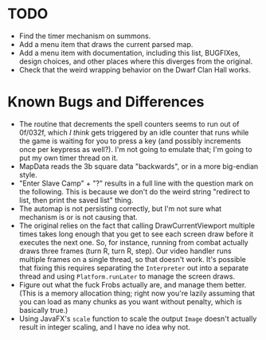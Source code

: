 # TODO

- Find the timer mechanism on summons.
- Add a menu item that draws the current parsed map.
- Add a menu item with documentation, including this list, BUGFIXes, design choices, and other places where this
  diverges from the original.
- Check that the weird wrapping behavior on the Dwarf Clan Hall works.

# Known Bugs and Differences

- The routine that decrements the spell counters seems to run out of 0f/032f, which *I think* gets triggered by an 
  idle counter that runs while the game is waiting for you to press a key (and possibly increments once per keypress 
  as well?). I'm not going to emulate that; I'm going to put my own timer thread on it.
- MapData reads the 3b square data "backwards", or in a more big-endian style.
- "Enter Slave Camp" + "?" results in a full line with the question mark on the following. This is because we don't
  do the weird string "redirect to list, then print the saved list" thing.
- The automap is not persisting correctly, but I'm not sure what mechanism is or is not causing that.
- The original relies on the fact that calling DrawCurrentViewport multiple times takes long enough that you get to see
  each screen draw before it executes the next one. So, for instance, running from combat actually draws three frames 
  (turn R, turn R, step). Our video handler runs multiple frames on a single thread, so that doesn't work. It's possible
  that fixing this requires separating the `Interpreter` out into a separate thread and using `Platform.runLater` to 
  manage the screen draws.
- Figure out what the fuck Frobs actually are, and manage them better. (This is a memory allocation thing; right now
  you're lazily assuming that you can load as many chunks as you want without penalty, which is basically true.)
- Using JavaFX's `scale` function to scale the output `Image` doesn't actually result in integer scaling, and I 
  have no idea why not.

